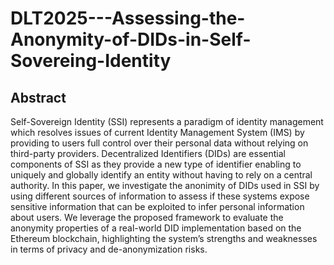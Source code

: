 # DLT2025---Assessing-the-Anonymity-of-DIDs-in-Self-Sovereing-Identity
## Abstract
Self-Sovereign Identity (SSI) represents a paradigm of identity management which resolves issues of current
Identity Management System (IMS) by providing to users full control over their personal data without relying on
third-party providers. Decentralized Identifiers (DIDs) are essential components of SSI as they provide a new type
of identifier enabling to uniquely and globally identify an entity without having to rely on a central authority. In
this paper, we investigate the anonimity of DIDs used in SSI by using different sources of information to assess
if these systems expose sensitive information that can be exploited to infer personal information about users.
We leverage the proposed framework to evaluate the anonymity properties of a real-world DID implementation
based on the Ethereum blockchain, highlighting the system’s strengths and weaknesses in terms of privacy and
de-anonymization risks.
